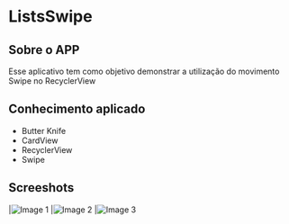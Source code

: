 # ListsSwipe

## Sobre o APP 
Esse aplicativo tem como objetivo demonstrar a utilização do movimento Swipe no RecyclerView
## Conhecimento aplicado
* Butter Knife
* CardView
* RecyclerView
* Swipe

## Screeshots

|![Image 1](https://github.com/reginaldobarreto/ListsSwipe/blob/master/1.png)
|![Image 2](https://github.com/reginaldobarreto/ListsSwipe/blob/master/2.png)
|![Image 3](https://github.com/reginaldobarreto/ListsSwipe/blob/master/3.png)